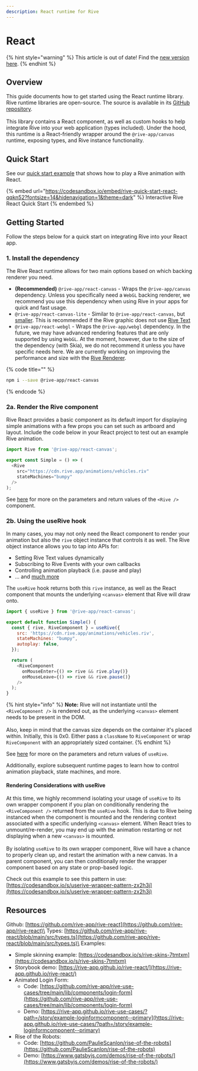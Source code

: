```yaml
---
description: React runtime for Rive
---
```


# React

{% hint style="warning" %}
This article is out of date! Find the [new version here](https://rive.app/community/doc/react/docRfaSQ0eaE).
{% endhint %}

## Overview

This guide documents how to get started using the React runtime library. Rive runtime libraries are open-source. The source is available in its [GitHub repository](https://github.com/rive-app/rive-react).\
\
This library contains a React component, as well as custom hooks to help integrate Rive into your web application (types included). Under the hood, this runtime is a React-friendly wrapper around the `@rive-app/canvas` runtime, exposing types, and Rive instance functionality.

## Quick Start

See our [quick start example](https://codesandbox.io/s/rive-quick-start-react-qqkn52?file=/src/App.js) that shows how to play a Rive animation with React.

{% embed url="https://codesandbox.io/embed/rive-quick-start-react-qqkn52?fontsize=14&hidenavigation=1&theme=dark" %}
Interactive Rive React Quick Start
{% endembed %}

## Getting Started

Follow the steps below for a quick start on integrating Rive into your React app.

### 1. Install the dependency

The Rive React runtime allows for two main options based on which backing renderer you need.

* **(Recommended)** `@rive-app/react-canvas` - Wraps the `@rive-app/canvas` dependency. Unless you specifically need a `WebGL` backing renderer, we recommend you use this dependency when using Rive in your apps for quick and fast usage.
* `@rive-app/react-canvas-lite` - Similar to `@rive-app/react-canvas`, but [smaller](../web-js/canvas-vs-webgl.md#rive-app-canvas-lite). This is recommended if the Rive graphic does not use [Rive Text](../../../editor/text/)
* `@rive-app/react-webgl` - Wraps the `@rive-app/webgl` dependency. In the future, we may have advanced rendering features that are only supported by using `WebGL`. At the moment, however, due to the size of the dependency (with Skia), we do not recommend it unless you have specific needs here. We are currently working on improving the performance and size with the [Rive Renderer](https://rive.app/renderer).

{% code title="" %}
```bash
npm i --save @rive-app/react-canvas
```
{% endcode %}

### 2a. Render the Rive component

Rive React provides a basic component as its default import for displaying simple animations with a few props you can set such as artboard and layout. Include the code below in your React project to test out an example Rive animation.

```javascript
import Rive from '@rive-app/react-canvas';

export const Simple = () => (
  <Rive
    src="https://cdn.rive.app/animations/vehicles.riv"
    stateMachines="bumpy"
  />
);
```

See [here](parameters-and-return-values.md) for more on the parameters and return values of the `<Rive />` component.

### 2b. Using the useRive hook

In many cases, you may not only need the React component to render your animation but also the `rive` object instance that controls it as well. The Rive object instance allows you to tap into APIs for:

* Setting Rive Text values dynamically
* Subscribing to Rive Events with your own callbacks
* Controlling animation playback (i.e. pause and play)
* ... and [much more](https://github.com/rive-app/rive-wasm)

The `useRive` hook returns both this `rive` instance, as well as the React component that mounts the underlying `<canvas>` element that Rive will draw onto.

```javascript
import { useRive } from '@rive-app/react-canvas';

export default function Simple() {
  const { rive, RiveComponent } = useRive({
    src: 'https://cdn.rive.app/animations/vehicles.riv',
    stateMachines: "bumpy",
    autoplay: false,
  });

  return (
    <RiveComponent
      onMouseEnter={() => rive && rive.play()}
      onMouseLeave={() => rive && rive.pause()}
    />
  );
}
```

{% hint style="info" %}
**Note:** Rive will not instantiate until the `<RiveCopmonent />` is rendered out, as the underlying `<canvas>` element needs to be present in the DOM.\
\
Also, keep in mind that the canvas size depends on the container it's placed within. Initially, this is 0x0.  Either pass a `className` to `RiveComponent` or wrap `RiveComponent` with an appropriately sized container.
{% endhint %}

See [here](parameters-and-return-values.md) for more on the parameters and return values of `useRive`.

Additionally, explore subsequent runtime pages to learn how to control animation playback, state machines, and more.

#### Rendering Considerations with useRive

At this time, we highly recommend isolating your usage of `useRive` to its own wrapper component if you plan on conditionally rendering the `<RiveComponent />` returned from the `useRive` hook. This is due to Rive being instanced when the component is mounted and the rendering context associated with a specific underlying `<canvas>` element. When React tries to unmount/re-render, you may end up with the animation restarting or not displaying when a new `<canvas>` is mounted.\
\
By isolating `useRive` to its own wrapper component, Rive will have a chance to properly clean up, and restart the animation with a new canvas. In a parent component, you can then conditionally render the wrapper component based on any state or prop-based logic.

Check out this example to see this pattern in use: [https://codesandbox.io/s/userive-wrapper-pattern-zx2h3j](https://codesandbox.io/s/userive-wrapper-pattern-zx2h3j)

## Resources

Github: [https://github.com/rive-app/rive-react](https://github.com/rive-app/rive-react)\
Types: [https://github.com/rive-app/rive-react/blob/main/src/types.ts](https://github.com/rive-app/rive-react/blob/main/src/types.ts)\
Examples:

* Simple skinning example: [https://codesandbox.io/s/rive-skins-7tmtxm](https://codesandbox.io/s/rive-skins-7tmtxm)
* Storybook demo: [https://rive-app.github.io/rive-react/](https://rive-app.github.io/rive-react/)
* Animated Login Form:
  * Code: [https://github.com/rive-app/rive-use-cases/tree/main/lib/components/login-form](https://github.com/rive-app/rive-use-cases/tree/main/lib/components/login-form)
  * Demo: [https://rive-app.github.io/rive-use-cases/?path=/story/example-loginformcomponent--primary](https://rive-app.github.io/rive-use-cases/?path=/story/example-loginformcomponent--primary)
* Rise of the Robots:
  * Code: [https://github.com/PaulieScanlon/rise-of-the-robots](https://github.com/PaulieScanlon/rise-of-the-robots)
  * Demo: [https://www.gatsbyjs.com/demos/rise-of-the-robots/](https://www.gatsbyjs.com/demos/rise-of-the-robots/)


